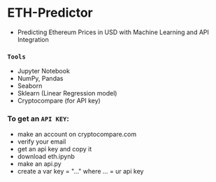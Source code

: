 # ETH-Predictor
- Predicting Ethereum Prices in USD with Machine Learning and API Integration

### ```Tools``` ###
- Jupyter Notebook
- NumPy, Pandas
- Seaborn
- Sklearn (Linear Regression model)
- Cryptocompare (for API key)

### To get an ```API KEY```:
  - make an account on cryptocompare.com
  - verify your email
  - get an api key and copy it
  - download eth.ipynb
  - make an api.py
  - create a var key = "..." where ... = ur api key
